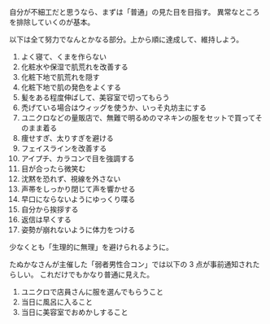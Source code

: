自分が不細工だと思うなら、まずは「普通」の見た目を目指す。
異常なところを排除していくのが基本。

以下は全て努力でなんとかなる部分。上から順に達成して、維持しよう。

1. よく寝て、くまを作らない
2. 化粧水や保湿で肌荒れを改善する
3. 化粧下地で肌荒れを隠す
4. 化粧下地で肌の発色をよくする
5. 髪をある程度伸ばして、美容室で切ってもらう
6. 禿げている場合はウィッグを使うか、いっそ丸坊主にする
7. ユニクロなどの量販店で、無難で明るめのマネキンの服をセットで買ってそのまま着る
8. 痩せすぎ、太りすぎを避ける
9. フェイスラインを改善する
10. アイプチ、カラコンで目を強調する
11. 目が合ったら微笑む
12. 沈黙を恐れず、視線を外さない
13. 声帯をしっかり閉じて声を響かせる
14. 早口にならないようにゆっくり喋る
15. 自分から挨拶する
16. 返信は早くする
17. 姿勢が崩れないように体力をつける

少なくとも「生理的に無理」を避けられるように。

たぬかなさんが主催した「弱者男性合コン」では以下の 3 点が事前通知されたらしい。
これだけでもかなり普通に見えた。

1. ユニクロで店員さんに服を選んでもらうこと
2. 当日に風呂に入ること
3. 当日に美容室でおめかしすること
